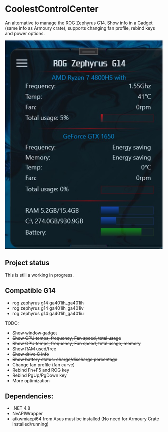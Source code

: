 # CoolestControlCenter
An alternative to manage the ROG Zephyrus G14. Show info in a Gadget (same info as Armoury crate), supports changing fan profile, rebind keys and power options.

![alt text](https://github.com/arnabau/CoolestControlCenter/blob/main/common/ccc_01.jpg)

## Project status
This is still a working in progress. 

## Compatible G14
- rog zephyrus g14 ga401ih_ga401ih
- rog zephyrus g14 ga401ih_ga401iv
- rog zephyrus g14 ga401ih_ga401iu

TODO:
- ~~Show window gadget~~
- ~~Show CPU temps, frequency, Fan speed, total usage~~
- ~~Show GPU temps, frequency, Fan speed, total usage, memory~~
- ~~Show RAM used/free~~
- ~~Show drive C info~~
- ~~Show battery status: charge/discharge percentage~~
- Change fan profile (fan curve)
- Rebind Fn+F5 and ROG key
- Rebind PgUp/PgDown key
- More optimization

## Dependencies:
- .NET 4.8
- NvAPIWrapper
- atkwmiacpi64 from Asus must be installed (No need for Armoury Crate installed/running)
